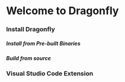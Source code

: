 
# Welcome to Dragonfly

### Install Dragonfly

##### Install from Pre-built Binaries

##### Build from source

### Visual Studio Code Extension